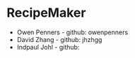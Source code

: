 # RecipeMaker
- Owen Penners - github: owenpenners
- David Zhang - github: jhzhgg
- Indpaul Johl - github: 

